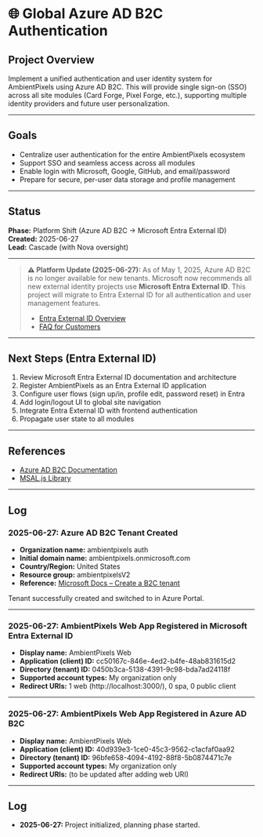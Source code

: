 # 🌐 Global Azure AD B2C Authentication

## Project Overview
Implement a unified authentication and user identity system for AmbientPixels using Azure AD B2C. This will provide single sign-on (SSO) across all site modules (Card Forge, Pixel Forge, etc.), supporting multiple identity providers and future user personalization.

---

## Goals
- Centralize user authentication for the entire AmbientPixels ecosystem
- Support SSO and seamless access across all modules
- Enable login with Microsoft, Google, GitHub, and email/password
- Prepare for secure, per-user data storage and profile management

---

## Status
**Phase:** Platform Shift (Azure AD B2C → Microsoft Entra External ID)  
**Created:** 2025-06-27  
**Lead:** Cascade (with Nova oversight)

---

> **⚠️ Platform Update (2025-06-27):**
> As of May 1, 2025, Azure AD B2C is no longer available for new tenants. Microsoft now recommends all new external identity projects use **Microsoft Entra External ID**. This project will migrate to Entra External ID for all authentication and user management features.
>
> - [Entra External ID Overview](https://aka.ms/EEIDOverview)
> - [FAQ for Customers](https://learn.microsoft.com/en-us/entra/external-id/customers/faq-customers)

---

## Next Steps (Entra External ID)
1. Review Microsoft Entra External ID documentation and architecture
2. Register AmbientPixels as an Entra External ID application
3. Configure user flows (sign up/in, profile edit, password reset) in Entra
4. Add login/logout UI to global site navigation
5. Integrate Entra External ID with frontend authentication
6. Propagate user state to all modules

---

## References
- [Azure AD B2C Documentation](https://learn.microsoft.com/en-us/azure/active-directory-b2c/)
- [MSAL.js Library](https://github.com/AzureAD/microsoft-authentication-library-for-js)

---

## Log

### 2025-06-27: Azure AD B2C Tenant Created
- **Organization name:** ambientpixels auth
- **Initial domain name:** ambientpixels.onmicrosoft.com
- **Country/Region:** United States
- **Resource group:** ambientpixelsV2
- **Reference:** [Microsoft Docs – Create a B2C tenant](https://learn.microsoft.com/en-us/azure/active-directory-b2c/tutorial-create-tenant)

Tenant successfully created and switched to in Azure Portal.

---

### 2025-06-27: AmbientPixels Web App Registered in Microsoft Entra External ID
- **Display name:** AmbientPixels Web
- **Application (client) ID:** cc50167c-846e-4ed2-b4fe-48ab831615d2
- **Directory (tenant) ID:** 0450b3ca-5138-4391-9c98-bda7ad24118f
- **Supported account types:** My organization only
- **Redirect URIs:** 1 web (http://localhost:3000/), 0 spa, 0 public client

---

### 2025-06-27: AmbientPixels Web App Registered in Azure AD B2C
- **Display name:** AmbientPixels Web
- **Application (client) ID:** 40d939e3-1ce0-45c3-9562-c1acfaf0aa92
- **Directory (tenant) ID:** 96bfe658-4094-4192-88f8-5b0874471c7e
- **Supported account types:** My organization only
- **Redirect URIs:** (to be updated after adding web URI)

---

## Log
- **2025-06-27:** Project initialized, planning phase started.
